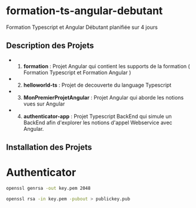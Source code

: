# formation-ts-angular-debutant

Formation Typescript et Angular Débutant planifiée sur 4 jours

## Description des Projets
- 1. **formation** : Projet Angular qui contient les supports de la formation ( Formation Typescript et Formation Angular ) 
- 2. **helloworld-ts** : Projet de decouverte du language Typescript
- 3. **MonPremierProjetAngular** : Projet Angular qui aborde les notions vues sur Angular
- 4. **authenticator-app** : Projet Typescript BackEnd qui simule un BackEnd afin d'explorer les notions d'appel Webservice avec Angular.

## Installation des Projets

# Authenticator 

``` bash
openssl genrsa -out key.pem 2048
```

``` bash
openssl rsa -in key.pem -pubout > publickey.pub
```
